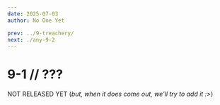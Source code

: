 ```yaml
---
date: 2025-07-03
author: No One Yet

prev: ../9-treachery/
next: ./any-9-2
---
```


# 9-1 // ???

NOT RELEASED YET (*but, when it does come out, we'll try to add it :>*)